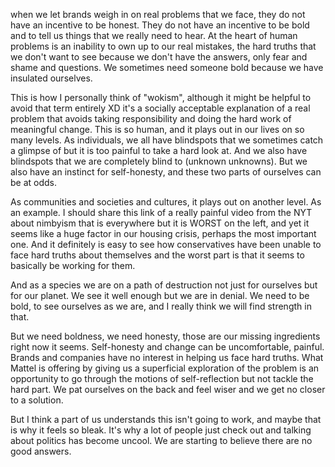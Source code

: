 when we let brands weigh in on real problems that we face, they do not have an incentive to be honest. They do not have an incentive to be bold and to tell us things that we really need to hear. At the heart of human problems is an inability to own up to our real mistakes, the hard truths that we don't want to see because we don't have the answers, only fear and shame and questions. We sometimes need someone bold because we have insulated ourselves. 

This is how I personally think of "wokism", although it might be helpful to avoid that term entirely XD it's a socially acceptable explanation of a real problem that avoids taking responsibility and doing the hard work of meaningful change. This is so human, and it plays out in our lives on so many levels. As individuals, we all have blindspots that we sometimes catch a glimpse of but it is too painful to take a hard look at. And we also have blindspots that we are completely blind to (unknown unknowns). But we also have an instinct for self-honesty, and these two parts of ourselves can be at odds.

As communities and societies and cultures, it plays out on another level. As an example. I should share this link of a really painful video from the NYT about nimbyism that is everywhere but it is WORST on the left, and yet it seems like a huge factor in our housing crisis, perhaps the most important one. And it definitely is easy to see how conservatives have been unable to face hard truths about themselves and the worst part is that it seems to basically be working for them. 

And as a species we are on a path of destruction not just for ourselves but for our planet. We see it well enough but we are in denial. We need to be bold, to see ourselves as we are, and I really think we will find strength in that. 

But we need boldness, we need honesty, those are our missing ingredients right now it seems. Self-honesty and change can be uncomfortable, painful. Brands and companies have no interest in helping us face hard truths. What Mattel is offering by giving us a superficial exploration of the problem is an opportunity to go through the motions of self-reflection but not tackle the hard part. We pat ourselves on the back and feel wiser and we get no closer to a solution.

But I think a part of us understands this isn't going to work, and maybe that is why it feels so bleak. It's why a lot of people just check out and talking about politics has become uncool. We are starting to believe there are no good answers. 
